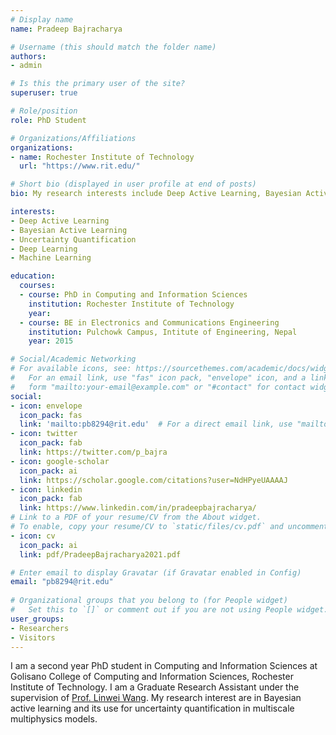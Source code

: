 ```yaml
---
# Display name
name: Pradeep Bajracharya

# Username (this should match the folder name)
authors:
- admin

# Is this the primary user of the site?
superuser: true

# Role/position
role: PhD Student

# Organizations/Affiliations
organizations:
- name: Rochester Institute of Technology
  url: "https://www.rit.edu/"

# Short bio (displayed in user profile at end of posts)
bio: My research interests include Deep Active Learning, Bayesian Active Learning, Uncertainty Quantification, Deep Learning, and Machine Learning

interests:
- Deep Active Learning
- Bayesian Active Learning
- Uncertainty Quantification
- Deep Learning
- Machine Learning

education:
  courses:
  - course: PhD in Computing and Information Sciences
    institution: Rochester Institute of Technology
    year: 
  - course: BE in Electronics and Communications Engineering
    institution: Pulchowk Campus, Intitute of Engineering, Nepal
    year: 2015

# Social/Academic Networking
# For available icons, see: https://sourcethemes.com/academic/docs/widgets/#icons
#   For an email link, use "fas" icon pack, "envelope" icon, and a link in the
#   form "mailto:your-email@example.com" or "#contact" for contact widget.
social:
- icon: envelope
  icon_pack: fas
  link: 'mailto:pb8294@rit.edu'  # For a direct email link, use "mailto:test@example.org".
- icon: twitter
  icon_pack: fab
  link: https://twitter.com/p_bajra
- icon: google-scholar
  icon_pack: ai
  link: https://scholar.google.com/citations?user=NdHPyeUAAAAJ
- icon: linkedin
  icon_pack: fab
  link: https://www.linkedin.com/in/pradeepbajracharya/
# Link to a PDF of your resume/CV from the About widget.
# To enable, copy your resume/CV to `static/files/cv.pdf` and uncomment the lines below.  
- icon: cv
  icon_pack: ai
  link: pdf/PradeepBajracharya2021.pdf

# Enter email to display Gravatar (if Gravatar enabled in Config)
email: "pb8294@rit.edu"
  
# Organizational groups that you belong to (for People widget)
#   Set this to `[]` or comment out if you are not using People widget.  
user_groups:
- Researchers
- Visitors
---
```


I am a second year PhD student in Computing and Information Sciences at Golisano College of Computing and Information Sciences, Rochester Institute of Technology. I am a Graduate Research Assistant under the supervision of <a href="https://pht180.rit.edu/cblwang/">Prof. Linwei Wang</a>. My research interest are in Bayesian active learning and its use for uncertainty quantification in multiscale multiphysics models.

